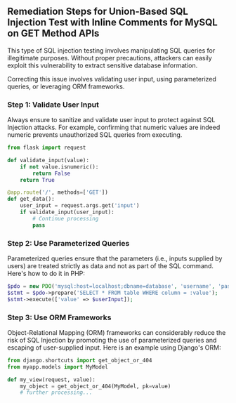 

## Remediation Steps for Union-Based SQL Injection Test with Inline Comments for MySQL on GET Method APIs

This type of SQL injection testing involves manipulating SQL queries for illegitimate purposes. Without proper precautions, attackers can easily exploit this vulnerability to extract sensitive database information.

Correcting this issue involves validating user input, using parameterized queries, or leveraging ORM frameworks.

### Step 1: Validate User Input

Always ensure to sanitize and validate user input to protect against SQL Injection attacks. For example, confirming that numeric values are indeed numeric prevents unauthorized SQL queries from executing.

```python
from flask import request

def validate_input(value):
    if not value.isnumeric():
        return False
    return True

@app.route('/', methods=['GET'])
def get_data():
    user_input = request.args.get('input')
    if validate_input(user_input):
        # Continue processing
        pass
```
### Step 2: Use Parameterized Queries

Parameterized queries ensure that the parameters (i.e., inputs supplied by users) are treated strictly as data and not as part of the SQL command. Here's how to do it in PHP:

```php
$pdo = new PDO('mysql:host=localhost;dbname=database', 'username', 'password');
$stmt = $pdo->prepare('SELECT * FROM table WHERE column = :value');
$stmt->execute(['value' => $userInput]);
```

### Step 3: Use ORM Frameworks

Object-Relational Mapping (ORM) frameworks can considerably reduce the risk of SQL Injection by promoting the use of parameterized queries and escaping of user-supplied input. Here is an example using Django's ORM:

```python
from django.shortcuts import get_object_or_404
from myapp.models import MyModel

def my_view(request, value):
    my_object = get_object_or_404(MyModel, pk=value)
    # further processing...
```